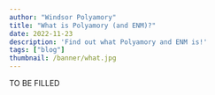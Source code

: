 ```yaml
---
author: "Windsor Polyamory"
title: "What is Polyamory (and ENM)?"
date: 2022-11-23
description: 'Find out what Polyamory and ENM is!'
tags: ["blog"]
thumbnail: /banner/what.jpg
---
```


TO BE FILLED 